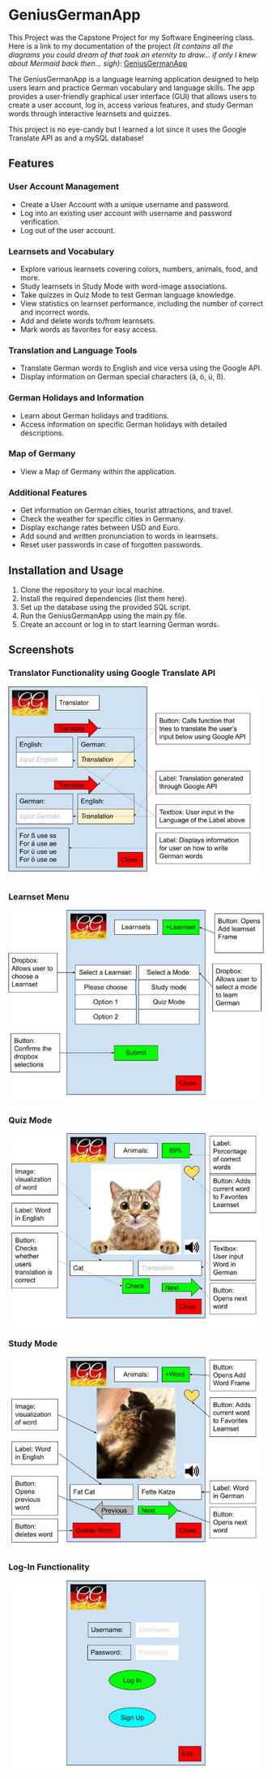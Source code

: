 # GeniusGermanApp

This Project was the Capstone Project for my Software Engineering class.
Here is a link to my documentation of the project *(It contains all the diagrams you could dream of that took an eternity to draw... if only I knew about Mermaid back then... sigh)*: [GeniusGermanApp](https://docs.google.com/document/d/1XqJAceCnmf6RqE3BI4Zhkrc7axCc2xems4nLynujRto/edit?usp=sharing)

The GeniusGermanApp is a language learning application designed to help users learn and practice German vocabulary and language skills. The app provides a user-friendly graphical user interface (GUI) that allows users to create a user account, log in, access various features, and study German words through interactive learnsets and quizzes.

This project is no eye-candy but I learned a lot since it uses the Google Translate API as and a mySQL database!
## Features

### User Account Management
- Create a User Account with a unique username and password.
- Log into an existing user account with username and password verification.
- Log out of the user account.

### Learnsets and Vocabulary
- Explore various learnsets covering colors, numbers, animals, food, and more.
- Study learnsets in Study Mode with word-image associations.
- Take quizzes in Quiz Mode to test German language knowledge.
- View statistics on learnset performance, including the number of correct and incorrect words.
- Add and delete words to/from learnsets.
- Mark words as favorites for easy access.

### Translation and Language Tools
- Translate German words to English and vice versa using the Google API.
- Display information on German special characters (ä, ö, ü, ß).

### German Holidays and Information
- Learn about German holidays and traditions.
- Access information on specific German holidays with detailed descriptions.

### Map of Germany
- View a Map of Germany within the application.

### Additional Features
- Get information on German cities, tourist attractions, and travel.
- Check the weather for specific cities in Germany.
- Display exchange rates between USD and Euro.
- Add sound and written pronunciation to words in learnsets.
- Reset user passwords in case of forgotten passwords.

## Installation and Usage

1. Clone the repository to your local machine.
2. Install the required dependencies (list them here).
3. Set up the database using the provided SQL script.
4. Run the GeniusGermanApp using the main.py file.
5. Create an account or log in to start learning German words.

## Screenshots

### Translator Functionality using Google Translate API

![Image](/images/readme/GeniusGermanApp(2).jpg)

### Learnset Menu
![Image](/images/readme/GeniusGermanApp(4).jpg)

### Quiz Mode
![Image](/images/readme/GeniusGermanApp(3).jpg)

### Study Mode
![Image](/images/readme/GeniusGermanApp(5).jpg)

### Log-In Functionality
![Image](/images/readme/GeniusGermanApp.jpg)